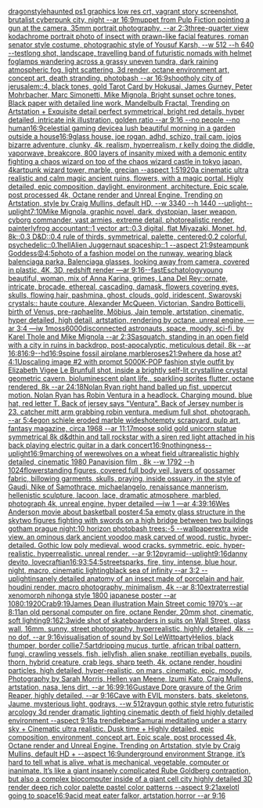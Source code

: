 [dragon](https://www.ebank.nz/aiartgenerator?category=dragon)[](https://www.ebank.nz/aiartgenerator?category=)[style](https://www.ebank.nz/aiartgenerator?category=style)[haunted ps1 graphics low res crt, vagrant story screenshot, brutalist cyberpunk city, night --ar 16:9](https://www.ebank.nz/aiartgenerator?category=haunted%2520ps1%2520graphics%2520low%2520res%2520crt%2C%2520vagrant%2520story%2520screenshot%2C%2520brutalist%2520cyberpunk%2520city%2C%2520night%2520--ar%252016%3A9)[muppet from Pulp Fiction pointing a gun at the camera, 35mm portrait photography, --ar 2:3](https://www.ebank.nz/aiartgenerator?category=muppet%2520from%2520Pulp%2520Fiction%2520pointing%2520a%2520gun%2520at%2520the%2520camera%2C%252035mm%2520portrait%2520photography%2C%2520--ar%25202%3A3)[three-quarter view kodachrome portrait photo of insect with prawn-like facial features, roman senator style costume, photographic style of Yousuf Karsh, --w 512 --h 640  --test](https://www.ebank.nz/aiartgenerator?category=three-quarter%2520view%2520kodachrome%2520portrait%2520photo%2520of%2520insect%2520with%2520prawn-like%2520facial%2520features%2C%2520roman%2520senator%2520style%2520costume%2C%2520photographic%2520style%2520of%2520Yousuf%2520Karsh%2C%2520--w%2520512%2520--h%2520640%2520%2520--test)[long shot, landscape, travelling band of futuristic nomads with helmet foglamps wandering across a grassy uneven tundra, dark raining atmospheric fog, light scattering, 3d render, octane environment art, concept art, death stranding, photobash --ar 16:9](https://www.ebank.nz/aiartgenerator?category=long%2520shot%2C%2520landscape%2C%2520travelling%2520band%2520of%2520futuristic%2520nomads%2520with%2520helmet%2520foglamps%2520wandering%2520across%2520a%2520grassy%2520uneven%2520tundra%2C%2520dark%2520raining%2520atmospheric%2520fog%2C%2520light%2520scattering%2C%25203d%2520render%2C%2520octane%2520environment%2520art%2C%2520concept%2520art%2C%2520death%2520stranding%2C%2520photobash%2520--ar%252016%3A9)[shoot](https://www.ebank.nz/aiartgenerator?category=shoot)[holy city of jerusalem::4, black tones, gold Tarot Card by Hokusai, James Gurney, Peter Mohrbacher, Marc Simonetti, Mike Mignola, Bright sunset ochre tones, Black paper with detailed line work, Mandelbulb Fractal, Trending on Artstation + Exquisite detail perfect symmetrical, bright red details, hyper detailed, intricate ink illustration, golden ratio --ar 9:16 --no people --no human](https://www.ebank.nz/aiartgenerator?category=holy%2520city%2520of%2520jerusalem%3A%3A4%2C%2520black%2520tones%2C%2520gold%2520Tarot%2520Card%2520by%2520Hokusai%2C%2520James%2520Gurney%2C%2520Peter%2520Mohrbacher%2C%2520Marc%2520Simonetti%2C%2520Mike%2520Mignola%2C%2520Bright%2520sunset%2520ochre%2520tones%2C%2520Black%2520paper%2520with%2520detailed%2520line%2520work%2C%2520Mandelbulb%2520Fractal%2C%2520Trending%2520on%2520Artstation%2520%2B%2520Exquisite%2520detail%2520perfect%2520symmetrical%2C%2520bright%2520red%2520details%2C%2520hyper%2520detailed%2C%2520intricate%2520ink%2520illustration%2C%2520golden%2520ratio%2520--ar%25209%3A16%2520--no%2520people%2520--no%2520human)[16:9](https://www.ebank.nz/aiartgenerator?category=16%3A9)[celestial gaming device](https://www.ebank.nz/aiartgenerator?category=celestial%2520gaming%2520device)[a lush beautiful morning in a garden outside a house](https://www.ebank.nz/aiartgenerator?category=a%2520lush%2520beautiful%2520morning%2520in%2520a%2520garden%2520outside%2520a%2520house)[16:9](https://www.ebank.nz/aiartgenerator?category=16%3A9)[glass house, joe rogan, adhd, schizo, trail cam, jojos bizarre adventure, clunky, 4k, realism, hyperrealism, r kelly doing the diddle, vaporwave, breakcore, 800 layers of insanity mixed with a demonic entity fighting a chaos wizard on top of the chaos wizard castle in tokyo japan, 4k](https://www.ebank.nz/aiartgenerator?category=glass%2520house%2C%2520joe%2520rogan%2C%2520adhd%2C%2520schizo%2C%2520trail%2520cam%2C%2520jojos%2520bizarre%2520adventure%2C%2520clunky%2C%25204k%2C%2520realism%2C%2520hyperrealism%2C%2520r%2520kelly%2520doing%2520the%2520diddle%2C%2520vaporwave%2C%2520breakcore%2C%2520800%2520layers%2520of%2520insanity%2520mixed%2520with%2520a%2520demonic%2520entity%2520fighting%2520a%2520chaos%2520wizard%2520on%2520top%2520of%2520the%2520chaos%2520wizard%2520castle%2520in%2520tokyo%2520japan%2C%25204k)[art](https://www.ebank.nz/aiartgenerator?category=art)[punk wizard tower, marble, grecian --aspect 1:5](https://www.ebank.nz/aiartgenerator?category=punk%2520wizard%2520tower%2C%2520marble%2C%2520grecian%2520--aspect%25201%3A5)[1920](https://www.ebank.nz/aiartgenerator?category=1920)[a cinematic ultra realistic and calm magic ancient ruins, flowers, with a magic portal. Higly detailed, epic composition, daylight. environment, architecture. Epic scale, post processed 4k, Octane render and Unreal Engine. Trending on Artstation, style by Craig Mullins, default HD, --w 3340 --h 1440 --uplight](https://www.ebank.nz/aiartgenerator?category=a%2520cinematic%2520ultra%2520realistic%2520and%2520calm%2520magic%2520ancient%2520ruins%2C%2520flowers%2C%2520with%2520a%2520magic%2520portal.%2520Higly%2520detailed%2C%2520epic%2520composition%2C%2520daylight.%2520environment%2C%2520architecture.%2520Epic%2520scale%2C%2520post%2520processed%25204k%2C%2520Octane%2520render%2520and%2520Unreal%2520Engine.%2520Trending%2520on%2520Artstation%2C%2520style%2520by%2520Craig%2520Mullins%2C%2520default%2520HD%2C%2520--w%25203340%2520--h%25201440%2520--uplight)[--uplight](https://www.ebank.nz/aiartgenerator?category=--uplight)[7:10](https://www.ebank.nz/aiartgenerator?category=7%3A10)[Mike Mignola, graphic novel, dark, dystopian, laser weapon, cyborg commander, vast armies, extreme detail, photorealistic render, painterly](https://www.ebank.nz/aiartgenerator?category=Mike%2520Mignola%2C%2520graphic%2520novel%2C%2520dark%2C%2520dystopian%2C%2520laser%2520weapon%2C%2520cyborg%2520commander%2C%2520vast%2520armies%2C%2520extreme%2520detail%2C%2520photorealistic%2520render%2C%2520painterly)[frog accountant::1 vector art::0.3 digital, flat Miyazaki, Monet, hd, 8k::0.3 D&D::0.4 rule of thirds, symmetrical, palette, centered:0.2 colorful, psychedelic::0.1](https://www.ebank.nz/aiartgenerator?category=frog%2520accountant%3A%3A1%2520vector%2520art%3A%3A0.3%2520digital%2C%2520flat%2520Miyazaki%2C%2520Monet%2C%2520hd%2C%25208k%3A%3A0.3%2520D%26D%3A%3A0.4%2520rule%2520of%2520thirds%2C%2520symmetrical%2C%2520palette%2C%2520centered%3A0.2%2520colorful%2C%2520psychedelic%3A%3A0.1)[hell](https://www.ebank.nz/aiartgenerator?category=hell)[Alien Juggernaut spaceship::1 --aspect 21:9](https://www.ebank.nz/aiartgenerator?category=Alien%2520Juggernaut%2520spaceship%3A%3A1%2520--aspect%252021%3A9)[steampunk Goddess](https://www.ebank.nz/aiartgenerator?category=steampunk%2520Goddess)[😡](https://www.ebank.nz/aiartgenerator?category=%F0%9F%98%A1)[4:5](https://www.ebank.nz/aiartgenerator?category=4%3A5)[photo of a fashion model on the runway, wearing black balenciaga parka, Balenciaga glasses, looking away from camera, covered in plastic, 4K, 3D, redshift render —ar 9:16](https://www.ebank.nz/aiartgenerator?category=photo%2520of%2520a%2520fashion%2520model%2520on%2520the%2520runway%2C%2520wearing%2520black%2520balenciaga%2520parka%2C%2520Balenciaga%2520glasses%2C%2520looking%2520away%2520from%2520camera%2C%2520covered%2520in%2520plastic%2C%25204K%2C%25203D%2C%2520redshift%2520render%2520%E2%80%94ar%25209%3A16)[--fast](https://www.ebank.nz/aiartgenerator?category=--fast)[Eschatology](https://www.ebank.nz/aiartgenerator?category=Eschatology)[young beautiful, woman, mix of Anna Karina, grimes, Lana Del Rey::ornate, intricate, brocade, ethereal, cascading, damask, flowers covering eyes, skulls, flowing hair, pashmina, ghost, clouds, gold, iridescent, Swarovski crystals:: haute couture, Alexander McQueen, Victorian, Sandro Botticelli, birth of Venus, pre-raphaelite, Möbius, Jain temple, artstation, cinematic, hyper detailed, high detail, artstation, rendering by octane, unreal engine, —ar 3:4 —iw 1](https://www.ebank.nz/aiartgenerator?category=young%2520beautiful%2C%2520woman%2C%2520mix%2520of%2520Anna%2520Karina%2C%2520grimes%2C%2520Lana%2520Del%2520Rey%3A%3Aornate%2C%2520intricate%2C%2520brocade%2C%2520ethereal%2C%2520cascading%2C%2520damask%2C%2520flowers%2520covering%2520eyes%2C%2520skulls%2C%2520flowing%2520hair%2C%2520pashmina%2C%2520ghost%2C%2520clouds%2C%2520gold%2C%2520iridescent%2C%2520Swarovski%2520crystals%3A%3A%2520haute%2520couture%2C%2520Alexander%2520McQueen%2C%2520Victorian%2C%2520Sandro%2520Botticelli%2C%2520birth%2520of%2520Venus%2C%2520pre-raphaelite%2C%2520M%C3%B6bius%2C%2520Jain%2520temple%2C%2520artstation%2C%2520cinematic%2C%2520hyper%2520detailed%2C%2520high%2520detail%2C%2520artstation%2C%2520rendering%2520by%2520octane%2C%2520unreal%2520engine%2C%2520%E2%80%94ar%25203%3A4%2520%E2%80%94iw%25201)[moss](https://www.ebank.nz/aiartgenerator?category=moss)[6000](https://www.ebank.nz/aiartgenerator?category=6000)[disconnected astronauts, space, moody, sci-fi, by Karel Thole and Mike Mignola --ar 2:3](https://www.ebank.nz/aiartgenerator?category=disconnected%2520astronauts%2C%2520space%2C%2520moody%2C%2520sci-fi%2C%2520by%2520Karel%2520Thole%2520and%2520Mike%2520Mignola%2520--ar%25202%3A3)[Sasquatch, standing in an open field with a city in ruins in backdrop, post-apocalyptic, meticulous detail, 8k --ar 16:8](https://www.ebank.nz/aiartgenerator?category=Sasquatch%2C%2520standing%2520in%2520an%2520open%2520field%2520with%2520a%2520city%2520in%2520ruins%2520in%2520backdrop%2C%2520post-apocalyptic%2C%2520meticulous%2520detail%2C%25208k%2520--ar%252016%3A8)[16:9](https://www.ebank.nz/aiartgenerator?category=16%3A9)[--hd](https://www.ebank.nz/aiartgenerator?category=--hd)[16:9](https://www.ebank.nz/aiartgenerator?category=16%3A9)[spine fossil airplane,marble](https://www.ebank.nz/aiartgenerator?category=spine%2520fossil%2520airplane%2Cmarble)[roses](https://www.ebank.nz/aiartgenerator?category=roses)[21:9](https://www.ebank.nz/aiartgenerator?category=21%3A9)[where da hose at?](https://www.ebank.nz/aiartgenerator?category=where%2520da%2520hose%2520at%3F)[4:1](https://www.ebank.nz/aiartgenerator?category=4%3A1)[Upscaling image #2 with prompt 5000](https://www.ebank.nz/aiartgenerator?category=Upscaling%2520image%2520%232%2520with%2520prompt%25205000)[K-POP fashion style outfit by Elizabeth Vigee Le Brun](https://www.ebank.nz/aiartgenerator?category=K-POP%2520fashion%2520style%2520outfit%2520by%2520Elizabeth%2520Vigee%2520Le%2520Brun)[full shot, inside a brightly self-lit crystalline crystal geometric cavern, bioluminescent plant life,, sparkling sprites flutter, octane rendered, 8k --ar 24:18](https://www.ebank.nz/aiartgenerator?category=full%2520shot%2C%2520inside%2520a%2520brightly%2520self-lit%2520crystalline%2520crystal%2520geometric%2520cavern%2C%2520bioluminescent%2520plant%2520life%2C%2C%2520sparkling%2520sprites%2520flutter%2C%2520octane%2520rendered%2C%25208k%2520--ar%252024%3A18)[Nolan Ryan right hand balled up fist, uppercut motion. Nolan Ryan has Robin Ventura in a headlock. Charging mound. blue hat, red letter T. Back of jersey says "Ventura". Back of Jersey number is 23. catcher mitt arm grabbing robin ventura. medium full shot, photograph. --ar 5:4](https://www.ebank.nz/aiartgenerator?category=Nolan%2520Ryan%2520right%2520hand%2520balled%2520up%2520fist%2C%2520uppercut%2520motion.%2520Nolan%2520Ryan%2520has%2520Robin%2520Ventura%2520in%2520a%2520headlock.%2520Charging%2520mound.%2520blue%2520hat%2C%2520red%2520letter%2520T.%2520Back%2520of%2520jersey%2520says%2520%22Ventura%22.%2520Back%2520of%2520Jersey%2520number%2520is%252023.%2520catcher%2520mitt%2520arm%2520grabbing%2520robin%2520ventura.%2520medium%2520full%2520shot%2C%2520photograph.%2520--ar%25205%3A4)[egon schiele eroded marble wideshot](https://www.ebank.nz/aiartgenerator?category=egon%2520schiele%2520eroded%2520marble%2520wideshot)[empty scrapyard, pulp art, fantasy magazine, circa 1968 --ar 11:17](https://www.ebank.nz/aiartgenerator?category=empty%2520scrapyard%2C%2520pulp%2520art%2C%2520fantasy%2520magazine%2C%2520circa%25201968%2520--ar%252011%3A17)[moose solid gold unicorn statue symmetrical 8k d&d](https://www.ebank.nz/aiartgenerator?category=moose%2520solid%2520gold%2520unicorn%2520statue%2520symmetrical%25208k%2520d%26d)[thin and tall rockstar with a siren red light attached in his back playing electric guitar in a dark concert](https://www.ebank.nz/aiartgenerator?category=thin%2520and%2520tall%2520rockstar%2520with%2520a%2520siren%2520red%2520light%2520attached%2520in%2520his%2520back%2520playing%2520electric%2520guitar%2520in%2520a%2520dark%2520concert)[16:9](https://www.ebank.nz/aiartgenerator?category=16%3A9)[nothingness](https://www.ebank.nz/aiartgenerator?category=nothingness)[](https://www.ebank.nz/aiartgenerator?category=)[--uplight](https://www.ebank.nz/aiartgenerator?category=--uplight)[16:9](https://www.ebank.nz/aiartgenerator?category=16%3A9)[marching of werewolves on a wheat field ultrarealistic highly detailed, cinematic 1980  Panavision film , 8k --w 1792 --h 1024](https://www.ebank.nz/aiartgenerator?category=marching%2520of%2520werewolves%2520on%2520a%2520wheat%2520field%2520ultrarealistic%2520highly%2520detailed%2C%2520cinematic%25201980%2520%2520Panavision%2520film%2520%2C%25208k%2520--w%25201792%2520--h%25201024)[flower](https://www.ebank.nz/aiartgenerator?category=flower)[standing figures, covered full body veil, layers of gossamer fabric, billowing garments, skulls, praying, inside ossuary, in the style of Gaudi, Nike of Samothrace, michaelangelo, renaissance mannerism, hellenistic sculpture, lacoon, lace, dramatic atmosphere, marbled, photograph 4k, unreal engine, hyper detailed —iw 1 —ar 4:3](https://www.ebank.nz/aiartgenerator?category=standing%2520figures%2C%2520covered%2520full%2520body%2520veil%2C%2520layers%2520of%2520gossamer%2520fabric%2C%2520billowing%2520garments%2C%2520skulls%2C%2520praying%2C%2520inside%2520ossuary%2C%2520in%2520the%2520style%2520of%2520Gaudi%2C%2520Nike%2520of%2520Samothrace%2C%2520michaelangelo%2C%2520renaissance%2520mannerism%2C%2520hellenistic%2520sculpture%2C%2520lacoon%2C%2520lace%2C%2520dramatic%2520atmosphere%2C%2520marbled%2C%2520photograph%25204k%2C%2520unreal%2520engine%2C%2520hyper%2520detailed%2520%E2%80%94iw%25201%2520%E2%80%94ar%25204%3A3)[9:16](https://www.ebank.nz/aiartgenerator?category=9%3A16)[Wes Anderson movie about basketball poster](https://www.ebank.nz/aiartgenerator?category=Wes%2520Anderson%2520movie%2520about%2520basketball%2520poster)[4:5](https://www.ebank.nz/aiartgenerator?category=4%3A5)[a empty glass structure in the sky](https://www.ebank.nz/aiartgenerator?category=a%2520empty%2520glass%2520structure%2520in%2520the%2520sky)[two figures fighting with swords on a high bridge between two buildings gotham prague night:10 horizon photobash trees:-5 --wallpaper](https://www.ebank.nz/aiartgenerator?category=two%2520figures%2520fighting%2520with%2520swords%2520on%2520a%2520high%2520bridge%2520between%2520two%2520buildings%2520gotham%2520prague%2520night%3A10%2520horizon%2520photobash%2520trees%3A-5%2520--wallpaper)[extra wide view. an ominous dark ancient voodoo mask carved of wood. rustic. hyper-detailed. Gothic low poly medieval. wood cracks. symmetric. epic. hyper-realistic. hyperrealistic. unreal render. --ar 9:12](https://www.ebank.nz/aiartgenerator?category=extra%2520wide%2520view.%2520an%2520ominous%2520dark%2520ancient%2520voodoo%2520mask%2520carved%2520of%2520wood.%2520rustic.%2520hyper-detailed.%2520Gothic%2520low%2520poly%2520medieval.%2520wood%2520cracks.%2520symmetric.%2520epic.%2520hyper-realistic.%2520hyperrealistic.%2520unreal%2520render.%2520--ar%25209%3A12)[pyramid](https://www.ebank.nz/aiartgenerator?category=pyramid)[--uplight](https://www.ebank.nz/aiartgenerator?category=--uplight)[9:16](https://www.ebank.nz/aiartgenerator?category=9%3A16)[danny devito, lovecraftian](https://www.ebank.nz/aiartgenerator?category=danny%2520devito%2C%2520lovecraftian)[16:9](https://www.ebank.nz/aiartgenerator?category=16%3A9)[3:5](https://www.ebank.nz/aiartgenerator?category=3%3A5)[4:5](https://www.ebank.nz/aiartgenerator?category=4%3A5)[street](https://www.ebank.nz/aiartgenerator?category=street)[sparks, fire, tiny, intense, blue hour, night, macro, cinematic lighting](https://www.ebank.nz/aiartgenerator?category=sparks%2C%2520fire%2C%2520tiny%2C%2520intense%2C%2520blue%2520hour%2C%2520night%2C%2520macro%2C%2520cinematic%2520lighting)[black sea of infinity --ar 3:2 --uplight](https://www.ebank.nz/aiartgenerator?category=black%2520sea%2520of%2520infinity%2520--ar%25203%3A2%2520--uplight)[insanely detailed  anatomy  of an insect  made of  porcelain and hair, houdini render, macro photography,  minimalism, 4k --ar 8:10](https://www.ebank.nz/aiartgenerator?category=insanely%2520detailed%2520%2520anatomy%2520%2520of%2520an%2520insect%2520%2520made%2520of%2520%2520porcelain%2520and%2520hair%2C%2520houdini%2520render%2C%2520macro%2520photography%2C%2520%2520minimalism%2C%25204k%2520--ar%25208%3A10)[extraterrestial xenomorph nihonga style 1800 japanese poster --ar 1080:1920](https://www.ebank.nz/aiartgenerator?category=extraterrestial%2520xenomorph%2520nihonga%2520style%25201800%2520japanese%2520poster%2520--ar%25201080%3A1920)[Crab](https://www.ebank.nz/aiartgenerator?category=Crab)[9:19](https://www.ebank.nz/aiartgenerator?category=9%3A19)[James Dean illustration Main Street comic 1970’s --ar 8:11](https://www.ebank.nz/aiartgenerator?category=James%2520Dean%2520illustration%2520Main%2520Street%2520comic%25201970%E2%80%99s%2520--ar%25208%3A11)[an old personal computer on fire, octane Render, 20mm shot, cinematic, soft lighting](https://www.ebank.nz/aiartgenerator?category=an%2520old%2520personal%2520computer%2520on%2520fire%2C%2520octane%2520Render%2C%252020mm%2520shot%2C%2520cinematic%2C%2520soft%2520lighting)[9:16](https://www.ebank.nz/aiartgenerator?category=9%3A16)[2:3](https://www.ebank.nz/aiartgenerator?category=2%3A3)[wide shot of skateboarders in suits on Wall Street,  glass wall, 16mm, sunny, street photography, hyperrealistic, highly detailed, 4k, --no dof, --ar 9:16](https://www.ebank.nz/aiartgenerator?category=wide%2520shot%2520of%2520skateboarders%2520in%2520suits%2520on%2520Wall%2520Street%2C%2520%2520glass%2520wall%2C%252016mm%2C%2520sunny%2C%2520street%2520photography%2C%2520hyperrealistic%2C%2520highly%2520detailed%2C%25204k%2C%2520--no%2520dof%2C%2520--ar%25209%3A16)[visualisation of sound by Sol LeWitt](https://www.ebank.nz/aiartgenerator?category=visualisation%2520of%2520sound%2520by%2520Sol%2520LeWitt)[party](https://www.ebank.nz/aiartgenerator?category=party)[Helios, black thumper, border collie](https://www.ebank.nz/aiartgenerator?category=Helios%2C%2520black%2520thumper%2C%2520border%2520collie)[7:5](https://www.ebank.nz/aiartgenerator?category=7%3A5)[art](https://www.ebank.nz/aiartgenerator?category=art)[dripping mucus, turtle, african tribal pattern, fungi, crawling vessels, fish, jellyfish, alien snake, reptillian eyeballs, pupils, thorn, hybrid creature, crab legs, sharp teeth, 4k, octane render, houdini particles, high detailed, hyper-realistic, on mars, cinematic, epic, moody, Photography by Sarah Morris, Hellen van Meene, Izumi Kato, Craig Mullens, artstation, nasa, lens dirt, --ar 16:9](https://www.ebank.nz/aiartgenerator?category=dripping%2520mucus%2C%2520turtle%2C%2520african%2520tribal%2520pattern%2C%2520fungi%2C%2520crawling%2520vessels%2C%2520fish%2C%2520jellyfish%2C%2520alien%2520snake%2C%2520reptillian%2520eyeballs%2C%2520pupils%2C%2520thorn%2C%2520hybrid%2520creature%2C%2520crab%2520legs%2C%2520sharp%2520teeth%2C%25204k%2C%2520octane%2520render%2C%2520houdini%2520particles%2C%2520high%2520detailed%2C%2520hyper-realistic%2C%2520on%2520mars%2C%2520cinematic%2C%2520epic%2C%2520moody%2C%2520Photography%2520by%2520Sarah%2520Morris%2C%2520Hellen%2520van%2520Meene%2C%2520Izumi%2520Kato%2C%2520Craig%2520Mullens%2C%2520artstation%2C%2520nasa%2C%2520lens%2520dirt%2C%2520--ar%252016%3A9)[9:16](https://www.ebank.nz/aiartgenerator?category=9%3A16)[Gustave Dore gravure of the Grim Reaper, highly detailed, --ar 9:16](https://www.ebank.nz/aiartgenerator?category=Gustave%2520Dore%2520gravure%2520of%2520the%2520Grim%2520Reaper%2C%2520highly%2520detailed%2C%2520--ar%25209%3A16)[Cave with EVIL monsters, bats, skeletons, Jaume,  mysterious light, godrays, --w 512](https://www.ebank.nz/aiartgenerator?category=Cave%2520with%2520EVIL%2520monsters%2C%2520bats%2C%2520skeletons%2C%2520Jaume%2C%2520%2520mysterious%2520light%2C%2520godrays%2C%2520--w%2520512)[raygun gothic style retro futuristic arcology 3d render dramatic lighting cinematic depth of field highly detailed environment --aspect 9:18](https://www.ebank.nz/aiartgenerator?category=raygun%2520gothic%2520style%2520retro%2520futuristic%2520arcology%25203d%2520render%2520dramatic%2520lighting%2520cinematic%2520depth%2520of%2520field%2520highly%2520detailed%2520environment%2520--aspect%25209%3A18)[a trendlebear](https://www.ebank.nz/aiartgenerator?category=a%2520trendlebear)[Samurai meditating under a starry sky + Cinematic ultra realistic. Dusk time + Highly detailed, epic composition, environment, concept art. Epic scale, post processed 4k, Octane render and Unreal Engine. Trending on Artstation, style by Craig Mullins, default HD + --aspect 16:9](https://www.ebank.nz/aiartgenerator?category=Samurai%2520meditating%2520under%2520a%2520starry%2520sky%2520%2B%2520Cinematic%2520ultra%2520realistic.%2520Dusk%2520time%2520%2B%2520Highly%2520detailed%2C%2520epic%2520composition%2C%2520environment%2C%2520concept%2520art.%2520Epic%2520scale%2C%2520post%2520processed%25204k%2C%2520Octane%2520render%2520and%2520Unreal%2520Engine.%2520Trending%2520on%2520Artstation%2C%2520style%2520by%2520Craig%2520Mullins%2C%2520default%2520HD%2520%2B%2520--aspect%252016%3A9)[underground   environment  Strange,  it’s hard to tell what is alive, what is mechanical, vegetable, computer or inanimate. It’s like a giant insanely complicated Rube Goldberg contraption, but also a complex biocomputer inside of a giant cell city highly detailed 3D render deep rich color palette pastel color patterns --aspect 9:21](https://www.ebank.nz/aiartgenerator?category=underground%2520%2520%2520environment%2520%2520Strange%2C%2520%2520it%E2%80%99s%2520hard%2520to%2520tell%2520what%2520is%2520alive%2C%2520what%2520is%2520mechanical%2C%2520vegetable%2C%2520computer%2520or%2520inanimate.%2520It%E2%80%99s%2520like%2520a%2520giant%2520insanely%2520complicated%2520Rube%2520Goldberg%2520contraption%2C%2520but%2520also%2520a%2520complex%2520biocomputer%2520inside%2520of%2520a%2520giant%2520cell%2520city%2520highly%2520detailed%25203D%2520render%2520deep%2520rich%2520color%2520palette%2520pastel%2520color%2520patterns%2520--aspect%25209%3A21)[axelotl going to space](https://www.ebank.nz/aiartgenerator?category=axelotl%2520going%2520to%2520space)[16:9](https://www.ebank.nz/aiartgenerator?category=16%3A9)[acid meat eater falkor, artstation,horror --ar 9:16](https://www.ebank.nz/aiartgenerator?category=acid%2520meat%2520eater%2520falkor%2C%2520artstation%2Chorror%2520--ar%25209%3A16)